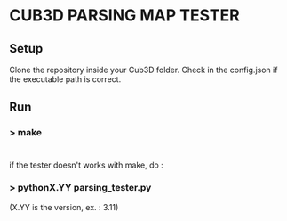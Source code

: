 # CUB3D PARSING MAP TESTER

## Setup

Clone the repository inside your Cub3D folder. Check in the config.json if the executable path is correct.

## Run

### > make
#
if the tester doesn't works with make, do :
### > pythonX.YY parsing_tester.py 
(X.YY is the version, ex. : 3.11) 
